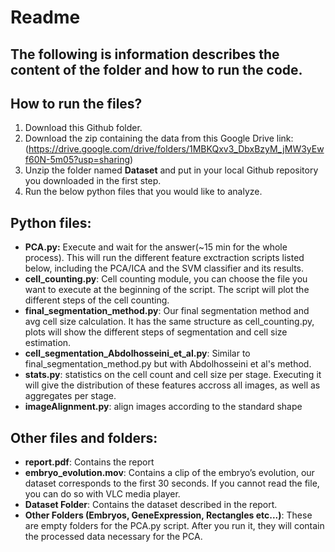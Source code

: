 # **Readme**

## The following is information describes the content of the folder and how to run the code. 

## **How to run the files?**

1. Download this Github folder.
1. Download the zip containing the data from this Google Drive link: (https://drive.google.com/drive/folders/1MBKQxv3_DbxBzyM_jMW3yEwf60N-5m05?usp=sharing)
1. Unzip the folder named **Dataset** and put in your local Github repository you downloaded in the first step.
1. Run the below python files that you would like to analyze.


## **Python files:**

* **PCA<span></span>.py:** Execute and wait for the answer(~15 min for the whole process). This will run the different feature exctraction scripts listed below, including the PCA/ICA and the SVM classifier and its results. 
* **cell_counting.py**: Cell counting module, you can choose the file you want to execute at the beginning of the script. The script will plot the different steps of the cell counting. 
* **final_segmentation_method.py**: Our final segmentation method and avg cell size calculation. It has the same structure as cell_counting.py, plots will show the different steps of segmentation and cell size estimation.  
* **cell_segmentation_Abdolhosseini_et_al.py**: Similar to final_segmentation_method.py but with Abdolhosseini et al's method. 
* **stats<span></span>.py**: statistics on the cell count and cell size per stage. Executing it will give the distribution of these features accross all images, as well as aggregates per stage. 
* **imageAlignment<span></span>.py**: align images according to the standard shape

## **Other files and folders:**

* **report.pdf**: Contains the report
* **embryo_evolution.mov**: Contains a clip of the embryo’s evolution, our dataset corresponds to the first 30 seconds. If you cannot read the file, you can do so with VLC media player. 
* **Dataset Folder**: Contains the dataset described in the report. 
* **Other Folders (Embryos, GeneExpression, Rectangles etc...)**: These are empty folders for the PCA<span></span>.py script. After you run it, they will contain the processed data necessary for the PCA.




